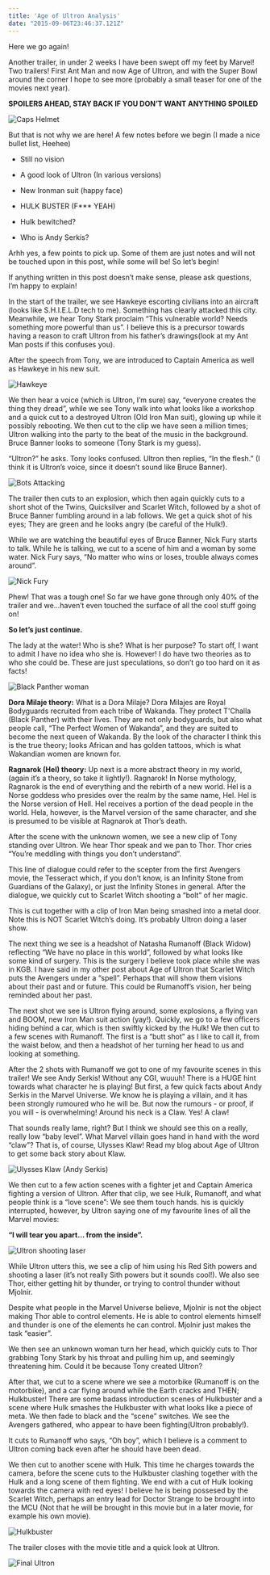 ```yaml
---
title: 'Age of Ultron Analysis'
date: "2015-09-06T23:46:37.121Z"
---
```


Here we go again!  

Another trailer, in under 2 weeks I have been swept off my feet by Marvel! 
Two trailers! First Ant Man and now Age of Ultron, and with the Super Bowl around the corner 
I hope to see more (probably a small teaser for one of the movies next year).

**SPOILERS AHEAD, STAY BACK IF YOU DON’T WANT ANYTHING SPOILED**

![Caps Helmet](./cap_helmet.png)

But that is not why we are here!
A few notes before we begin (I made a nice bullet list, Heehee)

- Still no vision

- A good look of Ultron (In various versions)

- New Ironman suit (happy face)

- HULK BUSTER (F*** YEAH)

- Hulk bewitched?

- Who is Andy Serkis?

Arhh yes, a few points to pick up. Some of them are just notes and will not be touched upon in this 
post, while some will be! So let’s begin!

If anything written in this post doesn’t make sense, please ask questions, I’m happy to explain!

In the start of the trailer, we see Hawkeye escorting civilians into an 
aircraft (looks like S.H.I.E.L.D tech to me). Something has clearly attacked this city. 
Meanwhile, we hear Tony Stark proclaim “This vulnerable world? Needs something more powerful than us”. 
I believe this is a precursor towards having a reason to craft 
Ultron from his father’s drawings(look at my Ant Man posts if this confuses you).

After the speech from Tony, we are introduced to Captain America as well as Hawkeye in his new suit.

![Hawkeye](./hawk_back.png)

We then hear a voice (which is Ultron, I’m sure) say, “everyone creates the thing they dread”, 
while we see Tony walk into what looks like a workshop and a quick cut to a destroyed 
Ultron (Old Iron Man suit), glowing up while it possibly rebooting. We then cut to the clip we have 
seen a million times; Ultron walking into the party to the beat of the music in the background. 
Bruce Banner looks to someone (Tony Stark is my guess).

“Ultron?” he asks. Tony looks confused. Ultron then replies, 
“In the flesh.” (I think it is Ultron’s voice, since it doesn’t sound like Bruce Banner).

![Bots Attacking](./bots_attack.png)

The trailer then cuts to an explosion, which then again quickly cuts to a short shot of the Twins, 
Quicksilver and Scarlet Witch, followed by a shot of Bruce Banner fumbling around in a lab follows. 
We get a quick shot of his eyes; They are green and he looks angry (be careful of the Hulk!).

 

While we are watching the beautiful eyes of Bruce Banner, Nick Fury starts to talk. 
While he is talking, we cut to a scene of him and a woman by some water. 
Nick Fury says, “No matter who wins or loses, trouble always comes around”.

![Nick Fury](./fury.png)

Phew!
That was a tough one! So far we have gone through only 40% of the trailer and we…haven’t even touched 
the surface of all the cool stuff going on!

**So let’s just continue.**

The lady at the water! Who is she? What is her purpose? To start off, I want to admit I have no idea 
who she is. However! I do have two theories as to who she could be. 
These are just speculations, so don’t go too hard on it as facts!

![Black Panther woman](./panther.png)

**Dora Milaje theory:**
What is a Dora Milaje? Dora Milajes are Royal Bodyguards recruited from each tribe of Wakanda. 
They protect T'Challa (Black Panther) with their lives. They are not only bodyguards, 
but also what people call, “The Perfect Women of Wakanda”, and they are suited to become the next 
queen of Wakanda. By the look of the character I think this is the true theory; 
looks African and has golden tattoos, which is what Wakandian women are known for.

 

**Ragnarok (Hel) theory:**
Up next is a more abstract theory in my world, (again it’s a theory, so take it lightly!).
Ragnarok! In Norse mythology, Ragnarok is the end of everything and the rebirth of a new world. 
Hel is a Norse goddess who presides over the realm by the same name, Hel. Hel is the Norse version of Hell.
Hel receives a portion of the dead people in the world. Hela, however, is the Marvel version of the same 
character, and she is presumed to be visible at Ragnarok at Thor’s death.

 

After the scene with the unknown women, we see a new clip of Tony standing over Ultron. 
We hear Thor speak and we pan to Thor. Thor cries “You’re meddling with things you don’t understand”. 

This line of dialogue could refer to the scepter from the first Avengers movie, the Tesseract which, 
if you don’t know, is an Infinity Stone from Guardians of the Galaxy), or just the Infinity Stones in 
general. After the dialogue, we quickly cut to Scarlet Witch shooting a “bolt” of her magic.


This is cut together with a clip of Iron Man being smashed into a metal door. 
Note this is NOT Scarlet Witch’s doing. It’s probably Ultron doing a laser show.

The next thing we see is a headshot of Natasha Rumanoff (Black Widow) reflecting “We have no place in this world”, followed by what looks like some kind of surgery. This is the surgery I believe took place while she was in KGB. I have said in my other post about Age of Ultron that Scarlet Witch puts the Avengers under a “spell”. Perhaps that will show them visions about their past and or future. This could be Rumanoff’s vision, her being reminded about her past.

The next shot we see is Ultron flying around, some explosions, a flying van and BOOM, 
new Iron Man suit action (yay!). 
Quickly, we go to a few officers hiding behind a car, which is then swiftly kicked by the Hulk! 
We then cut to a few scenes with Rumanoff. The first is a “butt shot” as I like to call it, 
from the waist below, and then a headshot of her turning her head to us and looking at something. 

After the 2 shots with Rumanoff we got to one of my favourite scenes in this trailer! We see Andy Serkis! 
Without any CGI, wuuuh! There is a HUGE hint towards what character he is playing! 
But first, a few quick facts about Andy Serkis in the Marvel Universe. 
We know he is playing a villain, and it has been strongly rumoured who he will be. 
But now the rumours - or proof, if you will - is overwhelming! Around his neck is a Claw. Yes! A claw! 

That sounds really lame, right? But I think we should see this on a really, really low “baby level”. 
What Marvel villain goes hand in hand with the word “claw”? That is, of course, Ulysses Klaw! 
Read my blog about Age of Ultron to get some back story about Klaw.

![Ulysses Klaw (Andy Serkis)](./klaw.png)

We then cut to a few action scenes with a fighter jet and Captain America fighting a version of Ultron. 
After that clip, we see Hulk, Rumanoff, and what people think is a “love scene”: We see them touch hands. 
his is quickly interrupted, however, by Ultron saying one of my favourite lines of all the Marvel movies:

**“I will tear you apart… from the inside”.**

![Ultron shooting laser](./red_ultron.png)

While Ultron utters this, we see a clip of him using his Red Sith powers and shooting a laser 
(it’s not really Sith powers but it sounds cool!). We also see Thor, either getting hit by thunder, 
or trying to control thunder without Mjolnir. 

Despite what people in the Marvel Universe believe, Mjolnir is not the object making Thor able to 
control elements. He is able to control elements himself and thunder is one of the elements he can control.
Mjolnir just makes the task “easier”. 

We then see an unknown woman turn her head, which quickly cuts to Thor grabbing Tony Stark by his 
throat and pulling him up, and seemingly threatening him. Could it be because Tony created Ultron?

After that, we cut to a scene where we see a motorbike (Rumanoff is on the motorbike), 
and a car flying around while the Earth cracks and THEN; Hulkbuster! There are some badass introduction 
scenes of Hulkbuster and a scene where Hulk smashes the Hulkbuster with what looks like a piece of meta.
We then fade to black and the “scene” switches. We see the Avengers gathered, 
who appear to have been fighting(Ultron probably!). 

It cuts to Rumanoff who says, “Oh boy”, which I believe is a comment to 
Ultron coming back even after he should have been dead.


We then cut to another scene with Hulk. This time he charges towards the camera, before the scene cuts to 
the Hulkbuster clashing together with the Hulk and a long scene of them fighting. 
We end with a cut of Hulk looking towards the camera with red eyes! I believe he is being possesed by 
the Scarlet Witch, perhaps an entry lead for Doctor Strange to be brought into the 
MCU (Not that he will be brought in this movie but in a later movie, for example his own movie).

![Hulkbuster](./hulkbuster.png)

The trailer closes with the movie title and a quick look at Ultron.

![Final Ultron](./ultron_back.png)